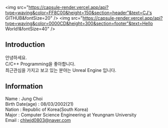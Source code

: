 <img src="https://capsule-render.vercel.app/api?type=waving&color=FF8C00&height=150&section=header"&text=CJ's GITHUB&fontSize=20" />
<img src="https://capsule-render.vercel.app/api?type=waving&color=0000CD&height=300&section=footer"&text=Hello World!&fontSize=40" />

## Introduction<br/>
안녕하세요.<br/>
C/C++ Programming을 좋아합니다.<br/>
최근관심을 가지고 보고 있는 분야는 Unreal Engine 입니다.<br/>

## Information<br/>
Name : Jung Choi<br/>
Birth Date(age) : 08/03/2002(21)<br/>
Nation : Republic of Korea(South Korea)<br/>
Major : Computer Science Engineering at Yeungnam University<br/>
Email : chlwjd0803@naver.com
